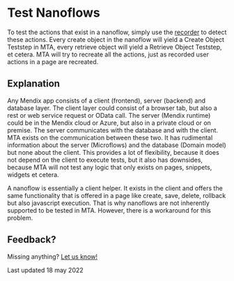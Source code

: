 # Test Nanoflows

To test the actions that exist in a nanoflow, simply use the [recorder](record-user-actions) to detect these actions. Every create object in the nanoflow will yield a Create Object Teststep in MTA, every retrieve object will yield a Retrieve Object Teststep, et cetera. MTA will try to recreate all the actions, just as recorded user actions in a page are recreated.

## Explanation
Any Mendix app consists of a client (frontend), server (backend) and database layer. The client layer could consist of a browser tab, but also a rest or web service request or OData call. The server (Mendix runtime) could be in the Mendix cloud or Azure, but also in a private cloud or on premise. The server communicates with the database and with the client. MTA exists on the communication between these two. It has rudimental information about the server (Microflows) and the database (Domain model) but none about the client. This provides a lot of flexibility, because it does not depend on the client to execute tests, but it also has downsides, because MTA will not test any logic that only exists on pages, snippets, widgets et cetera. 

A nanoflow is essentially a client helper. It exists in the client and offers the same functionality that is offered in a page like create, save, delete, rollback but also javascript execution. That is why nanoflows are not inherently supported to be tested in MTA. However, there is a workaround for this problem.

## Feedback?
Missing anything? [Let us know!](mailto:support@menditect.com)

Last updated 18 may 2022